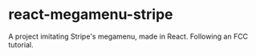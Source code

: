 # react-megamenu-stripe
A project imitating Stripe's megamenu, made in React. Following an FCC tutorial.
